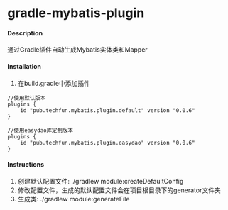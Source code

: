 # gradle-mybatis-plugin

#### Description
通过Gradle插件自动生成Mybatis实体类和Mapper

#### Installation

1. 在build.gradle中添加插件
```
//使用默认版本
plugins {
    id "pub.techfun.mybatis.plugin.default" version "0.0.6"
}
```
```
//使用easydao库定制版本
plugins {
    id "pub.techfun.mybatis.plugin.easydao" version "0.0.6"
}
```

#### Instructions

1. 创建默认配置文件:  ./gradlew module:createDefaultConfig
2. 修改配置文件，生成的默认配置文件会在项目根目录下的generator文件夹
3. 生成类: ./gradlew module:generateFile